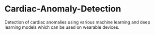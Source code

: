 # Cardiac-Anomaly-Detection
Detection of cardiac anomalies using various machine learning and deep learning models which can be used on wearable devices.
